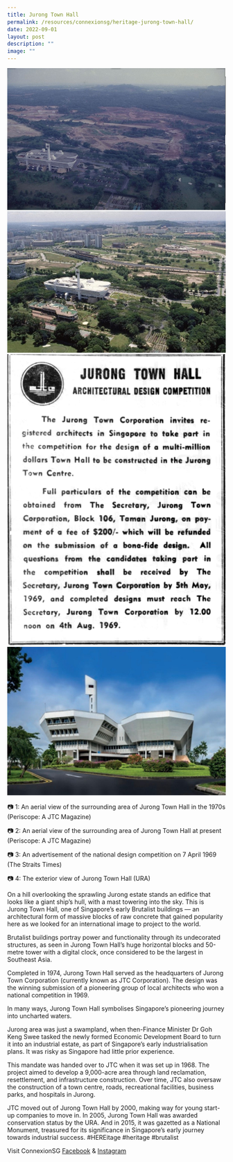 ```yaml
---
title: Jurong Town Hall
permalink: /resources/connexionsg/heritage-jurong-town-hall/
date: 2022-09-01
layout: post
description: ""
image: ""
---
```


![](/images/connexionsg/2022/j1.jpg)
![](/images/connexionsg/2022/j2.jpg)
![](/images/connexionsg/2022/j3.jpg)
![](/images/connexionsg/2022/j4.jpg)

📷 1: An aerial view of the surrounding area of Jurong Town Hall in the 1970s (Periscope: A JTC Magazine)

📷 2: An aerial view of the surrounding area of Jurong Town Hall at present (Periscope: A JTC Magazine)

📷 3: An advertisement of the national design competition on 7 April 1969 (The Straits Times)

📷 4: The exterior view of Jurong Town Hall (URA)

On a hill overlooking the sprawling Jurong estate stands an edifice that looks like a giant ship’s hull, with a mast towering into the sky. This is Jurong Town Hall, one of Singapore’s early Brutalist buildings — an architectural form of massive blocks of raw concrete that gained popularity here as we looked for an international image to project to the world.

Brutalist buildings portray power and functionality through its undecorated structures, as seen in Jurong Town Hall’s huge horizontal blocks and 50-metre tower with a digital clock, once considered to be the largest in Southeast Asia.

Completed in 1974, Jurong Town Hall served as the headquarters of Jurong Town Corporation (currently known as JTC Corporation). The design was the winning submission of a pioneering group of local architects who won a national competition in 1969. 

In many ways, Jurong Town Hall symbolises Singapore’s pioneering journey into uncharted waters. 

Jurong area was just a swampland, when then-Finance Minister Dr Goh Keng Swee tasked the newly formed Economic Development Board to turn it into an industrial estate, as part of Singapore’s early industrialisation plans. It was risky as Singapore had little prior experience.

This mandate was handed over to JTC when it was set up in 1968. The project aimed to develop a 9,000-acre area through land reclamation, resettlement, and infrastructure construction. Over time, JTC also oversaw the construction of a town centre, roads, recreational facilities, business parks, and hospitals in Jurong.

JTC moved out of Jurong Town Hall by 2000, making way for young start-up companies to move in. In 2005, Jurong Town Hall was awarded conservation status by the URA. And in 2015, it was gazetted as a National Monument, treasured for its significance in Singapore’s early journey towards industrial success.  #HEREitage #heritage #brutalist 


Visit ConnexionSG [Facebook](https://www.facebook.com/ConnexionSG) & [Instagram](https://www.instagram.com/connexionsg/)